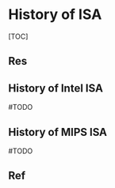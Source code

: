 # History of ISA

[TOC]



## Res


## History of Intel ISA
#TODO 



## History of MIPS ISA
#TODO 



## Ref

